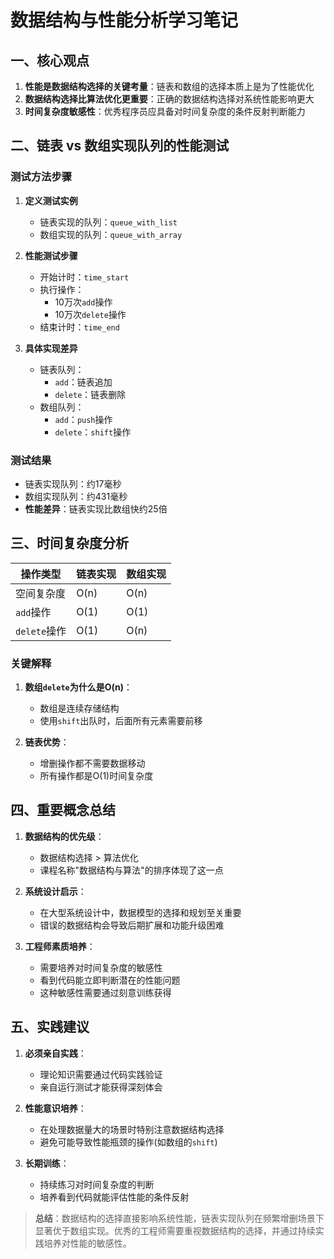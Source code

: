 <!-- PROMPT_TAG: 学术 -->

# 数据结构与性能分析学习笔记

## 一、核心观点

1. **性能是数据结构选择的关键考量**：链表和数组的选择本质上是为了性能优化
2. **数据结构选择比算法优化更重要**：正确的数据结构选择对系统性能影响更大
3. **时间复杂度敏感性**：优秀程序员应具备对时间复杂度的条件反射判断能力

## 二、链表 vs 数组实现队列的性能测试

### 测试方法步骤

1. **定义测试实例**
   - 链表实现的队列：`queue_with_list`
   - 数组实现的队列：`queue_with_array`

2. **性能测试步骤**
   - 开始计时：`time_start`
   - 执行操作：
     - 10万次`add`操作
     - 10万次`delete`操作
   - 结束计时：`time_end`

3. **具体实现差异**
   - 链表队列：
     - `add`：链表追加
     - `delete`：链表删除
   - 数组队列：
     - `add`：`push`操作
     - `delete`：`shift`操作

### 测试结果
- 链表实现队列：约17毫秒
- 数组实现队列：约431毫秒
- **性能差异**：链表实现比数组快约25倍

## 三、时间复杂度分析

| 操作类型 | 链表实现 | 数组实现 |
|---------|---------|---------|
| 空间复杂度 | O(n)    | O(n)    |
| `add`操作 | O(1)    | O(1)    |
| `delete`操作 | O(1)    | O(n)    |

### 关键解释
1. **数组`delete`为什么是O(n)**：
   - 数组是连续存储结构
   - 使用`shift`出队时，后面所有元素需要前移
   
2. **链表优势**：
   - 增删操作都不需要数据移动
   - 所有操作都是O(1)时间复杂度

## 四、重要概念总结

1. **数据结构的优先级**：
   - 数据结构选择 > 算法优化
   - 课程名称"数据结构与算法"的排序体现了这一点

2. **系统设计启示**：
   - 在大型系统设计中，数据模型的选择和规划至关重要
   - 错误的数据结构会导致后期扩展和功能升级困难

3. **工程师素质培养**：
   - 需要培养对时间复杂度的敏感性
   - 看到代码能立即判断潜在的性能问题
   - 这种敏感性需要通过刻意训练获得

## 五、实践建议

1. **必须亲自实践**：
   - 理论知识需要通过代码实践验证
   - 亲自运行测试才能获得深刻体会

2. **性能意识培养**：
   - 在处理数据量大的场景时特别注意数据结构选择
   - 避免可能导致性能瓶颈的操作(如数组的`shift`)

3. **长期训练**：
   - 持续练习对时间复杂度的判断
   - 培养看到代码就能评估性能的条件反射

> **总结**：数据结构的选择直接影响系统性能，链表实现队列在频繁增删场景下显著优于数组实现。优秀的工程师需要重视数据结构的选择，并通过持续实践培养对性能的敏感性。
